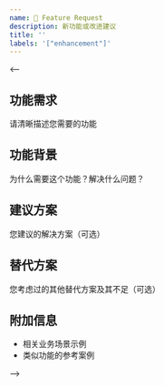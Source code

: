 ```yaml
---
name: 🚀 Feature Request
description: 新功能或改进建议
title: ''
labels: '["enhancement"]'
---
```


<!-- 请删除注释后填写 -->

<--
## 功能需求
请清晰描述您需要的功能

## 功能背景
为什么需要这个功能？解决什么问题？

## 建议方案
您建议的解决方案（可选）

## 替代方案
您考虑过的其他替代方案及其不足（可选）

## 附加信息
- 相关业务场景示例
- 类似功能的参考案例

-->
